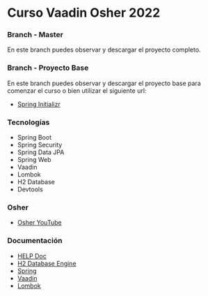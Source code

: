 # Curso Vaadin Osher 2022

### Branch - Master
En este branch puedes observar y descargar el proyecto completo.

### Branch - Proyecto Base
En este branch puedes observar y descargar el proyecto base para comenzar el curso o bien utilizar el siguiente url:

* [Spring Initializr](https://start.spring.io/)

### Tecnologías
* Spring Boot
* Spring Security
* Spring Data JPA
* Spring Web
* Vaadin
* Lombok
* H2 Database
* Devtools

### Osher 
* [Osher YouTube](https://www.youtube.com/channel/UC-CrpwIs6Es13Wsjq-ylNqQ)

### Documentación
* [HELP Doc](HELP.md)
* [H2 Database Engine](https://www.h2database.com/html/main.html)
* [Spring](https://docs.spring.io/spring-boot/docs/current/reference/htmlsingle/)
* [Vaadin](https://vaadin.com/)
* [Lombok](https://projectlombok.org/)